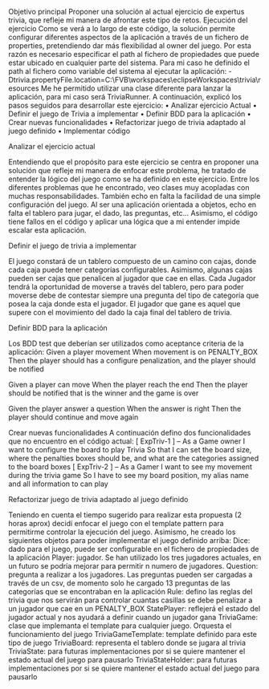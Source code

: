 

Objetivo principal
Proponer una solución al actual ejercicio de expertus trivia, que refleje mi manera de afrontar este tipo de retos.
Ejecución del ejercicio
Como se verá a lo largo de este código, la solución permite configurar diferentes aspectos de la aplicación a través de un fichero de properties, pretendiendo dar más flexibilidad al owner del juego. Por esta razón es necesario especificar el path al fichero de propiedades que puede estar ubicado en cualquier parte del sistema. Para mi caso he definido el path al fichero como variable del sistema al ejecutar la aplicación:
-Dtrivia.propertyFile.location=C:\FVB\workspaces\eclipseWorkspaces\trivia\resources
Me he permitido utilizar una clase diferente para lanzar la aplicación, para mi caso será TriviaRunner.
A continuación, explicó los pasos seguidos para desarrollar este ejercicio:
•	Analizar ejercicio Actual
•	Definir el juego de Trivia a implementar
•	Definir BDD para la aplicación
•	Crear nuevas funcionalidades
•	Refactorizar juego de trivia adaptado al juego definido
•	Implementar código

Analizar el ejercicio actual

Entendiendo que el propósito para este ejercicio se centra en proponer una solución que refleje mi manera de enfocar este problema, he tratado de entender la lógico del juego como se ha definido en este ejercicio.
Entre los diferentes problemas que he encontrado, veo clases muy acopladas con muchas responsabilidades. También echo en falta la facilidad de una simple configuración del juego. Al ser una aplicación orientada a objetos, echo en falta el tablero para jugar, el dado, las preguntas, etc…
Asimismo, el código tiene fallos en el código y aplicar una lógica que a mi entender impide escalar esta aplicación. 

Definir el juego de trivia a implementar

El juego constará de un tablero compuesto de un camino con cajas, donde cada caja puede tener categorías configurables. Asimismo, algunas cajas pueden ser cajas que penalicen al jugador que cae en ellas. Cada Jugador tendrá la oportunidad de moverse a través del tablero, pero para poder moverse debe de contestar siempre una pregunta del tipo de categoría que posea la caja donde esta el jugador. El jugador que gane es aquel que supere con el movimiento del dado la caja final del tablero de trivia.

Definir BDD para la aplicación

Los BDD test que deberían ser utilizados como aceptance criteria de la aplicación:
Given a player movement 
When movement is on PENALTY_BOX
Then the player should has a configure penalization, and the player should be notified

Given a player can move
When the player reach the end
Then the player should be notified that is the winner and the game is over 

Given the player answer a question
When the answer is right
Then the player should continue and move again
 
Crear nuevas funcionalidades 
A continuación defino dos funcionalidades que no encuentro en el código actual:
[ ExpTriv-1 ] – As a Game owner 
                    I want to configure the board to play Trivia
                   So that I can set the board size, where the penalties boxes should be, and what are the categories assigned to the board boxes
 [ ExpTriv-2 ] – As a Gamer 
       	     I want to see my movement during the trivia game
                   So I have to see my board position, my alias name and all information to can play
     

Refactorizar juego de trivia adaptado al juego definido

Teniendo en cuenta el tiempo sugerido para realizar esta propuesta (2 horas aprox) decidí enfocar el juego con el template pattern para permitirme controlar la ejecución del juego. Asimismo, he creado los siguientes objetos para poder implementar el juego definido arriba:
Dice:  dado para el juego, puede ser configurable en el fichero de propiedades de la aplicación
Player: jugador. Se han utilizado los tres jugadores actuales, en un futuro se podría mejorar para permitir n numero de jugadores.
Question: pregunta a realizar a los jugadores. Las preguntas pueden ser cargadas a través de un csv, de momento solo he cargado 13 preguntas de las categorías que se encontraban en la aplicación
Rule: defino las reglas del trivia que nos servirán para controlar cuantas casillas se debe penalizar a un jugador que cae en un PENALTY_BOX
StatePlayer: reflejerá el estado del jugador actual y nos ayudará a definir cuando un jugador gana
TriviaGame: clase que implemanta el template para cualquier juego. Orquesta el funcionamiento del juego
TriviaGameTemplate: template definido para este tipo de juego
TriviaBoard: representa el tablero donde se jugara al trivia
TriviaState: para futuras implementaciones por si se quiere mantener el estado actual del juego para pausarlo
TriviaStateHolder: para futuras implementaciones por si se quiere mantener el estado actual del juego para pausarlo 
